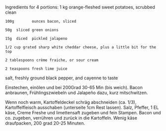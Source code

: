  Ingredients for 4 portions:
	1 kg 		orange-fleshed sweet potatoes, scrubbed clean

	100g 		ounces bacon, sliced

	50g  sliced green onions

	15g  diced  pickled jalapeno

	1/2 cup grated sharp white cheddar cheese, plus a little bit for the top

	2 tablespoons crème fraiche, or sour cream

	2 teaspoons fresh lime juice

salt, freshly ground black pepper, and cayenne to taste

Einstechen, einölen und bei 200Grad 30-65 Min (bis weich).
Bacon anbraunen, Frühlingszwiebeln und Jalapeño dazu, kurz mitschwitzen.

Wenn noch warm, Kartoffeldeckel schräg abschneiden (ca. 1/3), Kartoffelfleisch ausschaben (unterseite 1cm Rest lassen).
Salz, Pfeffer, 1 EL käse, Creme Freshe und limettensaft zugeben und fein Stampen. Bacon und co. zugeben, verrühren und zurück in die Kartoffeln. Wenig käse draufpacken, 200 grad 20-25 Minuten.

